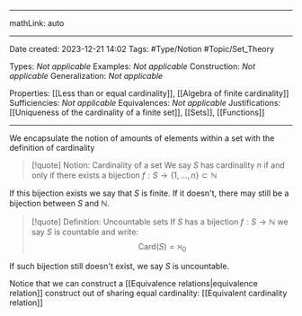 
---

mathLink: auto

---
Date created: 2023-12-21 14:02
Tags: #Type/Notion #Topic/Set_Theory 

Types: _Not applicable_
Examples: _Not applicable_
Construction: _Not applicable_
Generalization: _Not applicable_

Properties: [[Less than or equal cardinality]], [[Algebra of finite cardinality]]
Sufficiencies: _Not applicable_
Equivalences: _Not applicable_
Justifications: [[Uniqueness of the cardinality of a finite set]], [[Sets]], [[Functions]]

---  

We encapsulate the notion of amounts of elements within a set with the definition of cardinality

> [!quote] Notion: Cardinality of a set
> We say $S$ has cardinality $n$ if and only if there exists a bijection $f:S\to \{ 1,\dots,n \}\subset\mathbb N$

If this bijection exists we say that $S$ is finite. If it doesn't, there may still be a bijection between $S$ and  $\mathbb N$.

>[!quote] Definition: Uncountable sets
>If $S$ has a bijection $f:S\to \mathbb{N}$ we say $S$ is countable and write: $$\text{Card}(S)=\aleph_{0}$$

If such bijection still doesn't exist, we say $S$ is uncountable.

Notice that we can construct a [[Equivalence relations|equivalence relation]] construct out of sharing equal cardinality: [[Equivalent cardinality relation]]
















